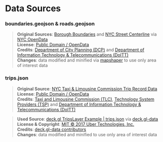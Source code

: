 # Data Sources

### boundaries.geojson & roads.geojson
> <b>Original Sources</b>: [Borough Boundaries](https://data.cityofnewyork.us/City-Government/Borough-Boundaries/tqmj-j8zm "Check it out") and [NYC Street Centerline](https://data.cityofnewyork.us/City-Government/NYC-Street-Centerline-CSCL-for-PlowNYC-Winter-2016/uxpt-rzip "Check it out") via [NYC OpenData](https://opendata.cityofnewyork.us/ "Check it out")<br>
> <b>License</b>: [Public Domain / OpenData](https://opendata.cityofnewyork.us/overview/ "Check it out")<br>
> <b>Credits</b>: [Department of City Planning (DCP)](https://www1.nyc.gov/site/planning/index.page "Check it out") and [Department of Information Technology & Telecommunications (DoITT)](https://www1.nyc.gov/site/doitt/index.page "Check it out")<br>
> <b>Changes</b>: data modified and minified via [mapshaper](https://github.com/mbloch/mapshaper "Check it out") to use only area of interest data<br>

### trips.json
> <b>Original Source</b>: [NYC Taxi & Limousine Commission Trip Record Data](https://www1.nyc.gov/site/tlc/about/raw-data.page "Check it out")<br> 
> <b>License</b>: [Public Domain / OpenData](https://opendata.cityofnewyork.us/overview/ "Check it out")<br>
> <b>Credits</b>: [Taxi and Limousine Commission (TLC)](https://www1.nyc.gov/site/tlc/index.page "Check it out"), [Technology System Providers (TSP)](https://www1.nyc.gov/site/tlc/businesses/technology-system-provider-tsp.page "Check it out") and [Department of Information Technology & Telecommunications (DoITT)](https://www1.nyc.gov/site/doitt/index.page "Check it out")<br>

> <b>Used Source</b>: [deck.gl TripsLayer Example | trips.json](https://github.com/visgl/deck.gl-data/blob/master/examples/trips/trips.json "Check it out") via [deck.gl-data](https://github.com/visgl/deck.gl-data "Check it out")<br>
> <b>License & Copyright</b>: [MIT ©️ 2017 Uber Technologies, Inc.](https://github.com/visgl/deck.gl-data/blob/master/LICENSE "Check it out")<br>
> <b>Credits</b>: [deck.gl-data contributors](https://github.com/visgl/deck.gl-data/graphs/contributors "Check it out")<br>
> <b>Changes</b>: data modified and minified to use only area of interest data<br>
